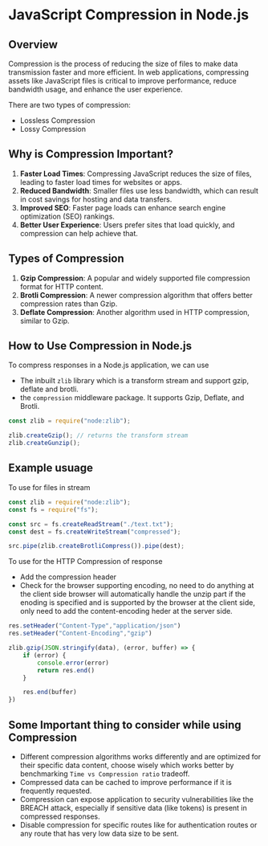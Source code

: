 # JavaScript Compression in Node.js

## Overview

Compression is the process of reducing the size of files to make data transmission faster and more efficient. In web applications, compressing assets like JavaScript files is critical to improve performance, reduce bandwidth usage, and enhance the user experience.

There are two types of compression:
- Lossless Compression 
- Lossy Compression

## Why is Compression Important?

1. **Faster Load Times**: Compressing JavaScript reduces the size of files, leading to faster load times for websites or apps.
2. **Reduced Bandwidth**: Smaller files use less bandwidth, which can result in cost savings for hosting and data transfers.
3. **Improved SEO**: Faster page loads can enhance search engine optimization (SEO) rankings.
4. **Better User Experience**: Users prefer sites that load quickly, and compression can help achieve that.

## Types of Compression

1. **Gzip Compression**: A popular and widely supported file compression format for HTTP content.
2. **Brotli Compression**: A newer compression algorithm that offers better compression rates than Gzip.
3. **Deflate Compression**: Another algorithm used in HTTP compression, similar to Gzip.

## How to Use Compression in Node.js

To compress responses in a Node.js application, we can use
- The inbuilt `zlib` library which is a transform stream and support gzip, deflate and brotli. 
-  the `compression` middleware package. It supports Gzip, Deflate, and Brotli.

```javascript
const zlib = require("node:zlib");

zlib.createGzip(); // returns the transform stream
zlib.createGunzip();
```

## Example usuage
To use for files in stream
```javascript
const zlib = require("node:zlib");
const fs = require("fs");

const src = fs.createReadStream("./text.txt");
const dest = fs.createWriteStream("compressed");

src.pipe(zlib.createBrotliCompress()).pipe(dest);
```
To use for the HTTP Compression of response
- Add the compression header
- Check for the browser supporting encoding, no need to do anything at the client side browser will automatically handle the unzip part if the enoding is specified and is supported by the browser at the client side, only need to add the content-encoding heder at the server side.

```javascript
res.setHeader("Content-Type","application/json")
res.setHeader("Content-Encoding","gzip")

zlib.gzip(JSON.stringify(data), (error, buffer) => {
    if (error) {
        console.error(error)
        return res.end()
    }

    res.end(buffer)
})
```

## Some Important thing to consider while using Compression
- Different compression algorithms works differently and are optimized for their specific data content, choose wisely which works better by benchmarking `Time vs Compression ratio` tradeoff.
- Compressed data can be cached to improve performance if it is frequently requested.
- Compression can expose  application to security vulnerabilities like the BREACH attack, especially if sensitive data (like tokens) is present in compressed responses.
- Disable compression for specific routes like for authentication routes or any route that has very low data size to be sent.